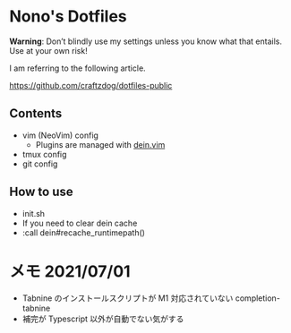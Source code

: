 # Nono's Dotfiles

**Warning**: Don’t blindly use my settings unless you know what that entails. Use at your own risk!

I am referring to the following article.

https://github.com/craftzdog/dotfiles-public

## Contents

- vim (NeoVim) config
  - Plugins are managed with [dein.vim](https://github.com/Shougo/dein.vim)
- tmux config
- git config

## How to use

- init.sh
- If you need to clear dein cache
- :call dein#recache_runtimepath()

# メモ 2021/07/01

- Tabnine のインストールスクリプトが M1 対応されていない completion-tabnine
- 補完が Typescript 以外が自動でない気がする

